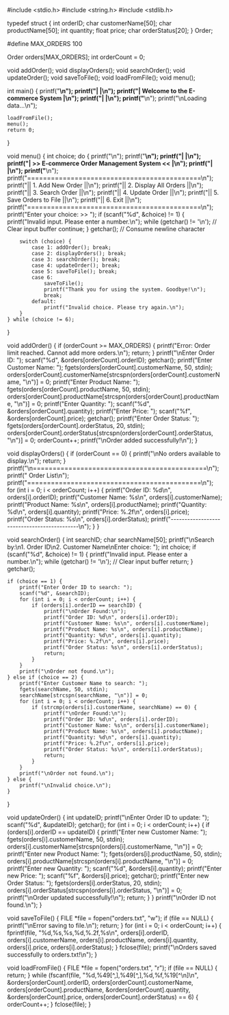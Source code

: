 #include <stdio.h>
#include <string.h>
#include <stdlib.h>

typedef struct {
    int orderID;
    char customerName[50];
    char productName[50];
    int quantity;
    float price;
    char orderStatus[20];
} Order;

#define MAX_ORDERS 100

Order orders[MAX_ORDERS];
int orderCount = 0;

void addOrder();
void displayOrders();
void searchOrder();
void updateOrder();
void saveToFile();
void loadFromFile();
void menu();

int main() {
    printf("**********************************************\n");
    printf("|                                            |\n");
    printf("|      Welcome to the E-commerce System      |\n");
    printf("|                                            |\n");
    printf("**********************************************\n");
    printf("\nLoading data...\n");

    loadFromFile();
    menu();
    return 0;
}

void menu() {
    int choice;
    do {
        printf("\n");
        printf("**********************************************\n");
        printf("|                                            |\n");
        printf("|  >> E-commerce Order Management System <<  |\n");
        printf("|                                            |\n");
        printf("**********************************************\n");
        printf("============================================\n");
        printf("||           1. Add New Order             ||\n");
        printf("||           2. Display All Orders        ||\n");
        printf("||           3. Search Order              ||\n");
        printf("||           4. Update Order              ||\n");
        printf("||           5. Save Orders to File       ||\n");
        printf("||           6. Exit                      ||\n");
        printf("============================================\n");
        printf("Enter your choice: >> ");
        if (scanf("%d", &choice) != 1) {
            printf("Invalid input. Please enter a number.\n");
            while (getchar() != '\n'); // Clear input buffer
            continue;
        }
        getchar(); // Consume newline character

        switch (choice) {
            case 1: addOrder(); break;
            case 2: displayOrders(); break;
            case 3: searchOrder(); break;
            case 4: updateOrder(); break;
            case 5: saveToFile(); break;
            case 6: 
                saveToFile(); 
                printf("Thank you for using the system. Goodbye!\n"); 
                break;
            default: 
                printf("Invalid choice. Please try again.\n");
        }
    } while (choice != 6);
}

void addOrder() {
    if (orderCount >= MAX_ORDERS) {
        printf("Error: Order limit reached. Cannot add more orders.\n");
        return;
    }
    printf("\nEnter Order ID: ");
    scanf("%d", &orders[orderCount].orderID);
    getchar();
    printf("Enter Customer Name: ");
    fgets(orders[orderCount].customerName, 50, stdin);
    orders[orderCount].customerName[strcspn(orders[orderCount].customerName, "\n")] = 0;
    printf("Enter Product Name: ");
    fgets(orders[orderCount].productName, 50, stdin);
    orders[orderCount].productName[strcspn(orders[orderCount].productName, "\n")] = 0;
    printf("Enter Quantity: ");
    scanf("%d", &orders[orderCount].quantity);
    printf("Enter Price: ");
    scanf("%f", &orders[orderCount].price);
    getchar();
    printf("Enter Order Status: ");
    fgets(orders[orderCount].orderStatus, 20, stdin);
    orders[orderCount].orderStatus[strcspn(orders[orderCount].orderStatus, "\n")] = 0;
    orderCount++;
    printf("\nOrder added successfully!\n");
}

void displayOrders() {
    if (orderCount == 0) {
        printf("\nNo orders available to display.\n");
        return;
    }
    printf("\n============================================\n");
    printf("               Order List\n");
    printf("============================================\n");
    for (int i = 0; i < orderCount; i++) {
        printf("Order ID: %d\n", orders[i].orderID);
        printf("Customer Name: %s\n", orders[i].customerName);
        printf("Product Name: %s\n", orders[i].productName);
        printf("Quantity: %d\n", orders[i].quantity);
        printf("Price: %.2f\n", orders[i].price);
        printf("Order Status: %s\n", orders[i].orderStatus);
        printf("--------------------------------------------\n");
    }
}

void searchOrder() {
    int searchID;
    char searchName[50];
    printf("\nSearch by:\n1. Order ID\n2. Customer Name\nEnter choice: ");
    int choice;
    if (scanf("%d", &choice) != 1) {
        printf("Invalid input. Please enter a number.\n");
        while (getchar() != '\n'); // Clear input buffer
        return;
    }
    getchar();

    if (choice == 1) {
        printf("Enter Order ID to search: ");
        scanf("%d", &searchID);
        for (int i = 0; i < orderCount; i++) {
            if (orders[i].orderID == searchID) {
                printf("\nOrder Found:\n");
                printf("Order ID: %d\n", orders[i].orderID);
                printf("Customer Name: %s\n", orders[i].customerName);
                printf("Product Name: %s\n", orders[i].productName);
                printf("Quantity: %d\n", orders[i].quantity);
                printf("Price: %.2f\n", orders[i].price);
                printf("Order Status: %s\n", orders[i].orderStatus);
                return;
            }
        }
        printf("\nOrder not found.\n");
    } else if (choice == 2) {
        printf("Enter Customer Name to search: ");
        fgets(searchName, 50, stdin);
        searchName[strcspn(searchName, "\n")] = 0;
        for (int i = 0; i < orderCount; i++) {
            if (strcmp(orders[i].customerName, searchName) == 0) {
                printf("\nOrder Found:\n");
                printf("Order ID: %d\n", orders[i].orderID);
                printf("Customer Name: %s\n", orders[i].customerName);
                printf("Product Name: %s\n", orders[i].productName);
                printf("Quantity: %d\n", orders[i].quantity);
                printf("Price: %.2f\n", orders[i].price);
                printf("Order Status: %s\n", orders[i].orderStatus);
                return;
            }
        }
        printf("\nOrder not found.\n");
    } else {
        printf("\nInvalid choice.\n");
    }
}

void updateOrder() {
    int updateID;
    printf("\nEnter Order ID to update: ");
    scanf("%d", &updateID);
    getchar();
    for (int i = 0; i < orderCount; i++) {
        if (orders[i].orderID == updateID) {
            printf("Enter new Customer Name: ");
            fgets(orders[i].customerName, 50, stdin);
            orders[i].customerName[strcspn(orders[i].customerName, "\n")] = 0;
            printf("Enter new Product Name: ");
            fgets(orders[i].productName, 50, stdin);
            orders[i].productName[strcspn(orders[i].productName, "\n")] = 0;
            printf("Enter new Quantity: ");
            scanf("%d", &orders[i].quantity);
            printf("Enter new Price: ");
            scanf("%f", &orders[i].price);
            getchar();
            printf("Enter new Order Status: ");
            fgets(orders[i].orderStatus, 20, stdin);
            orders[i].orderStatus[strcspn(orders[i].orderStatus, "\n")] = 0;
            printf("\nOrder updated successfully!\n");
            return;
        }
    }
    printf("\nOrder ID not found.\n");
}

void saveToFile() {
    FILE *file = fopen("orders.txt", "w");
    if (file == NULL) {
        printf("\nError saving to file.\n");
        return;
    }
    for (int i = 0; i < orderCount; i++) {
        fprintf(file, "%d,%s,%s,%d,%.2f,%s\n", orders[i].orderID, orders[i].customerName, orders[i].productName, orders[i].quantity, orders[i].price, orders[i].orderStatus);
    }
    fclose(file);
    printf("\nOrders saved successfully to orders.txt!\n");
}

void loadFromFile() {
    FILE *file = fopen("orders.txt", "r");
    if (file == NULL) {
        return;
    }
    while (fscanf(file, "%d,%49[^,],%49[^,],%d,%f,%19[^\n]\n", &orders[orderCount].orderID, orders[orderCount].customerName, orders[orderCount].productName, &orders[orderCount].quantity, &orders[orderCount].price, orders[orderCount].orderStatus) == 6) {
        orderCount++;
    }
    fclose(file);
}
